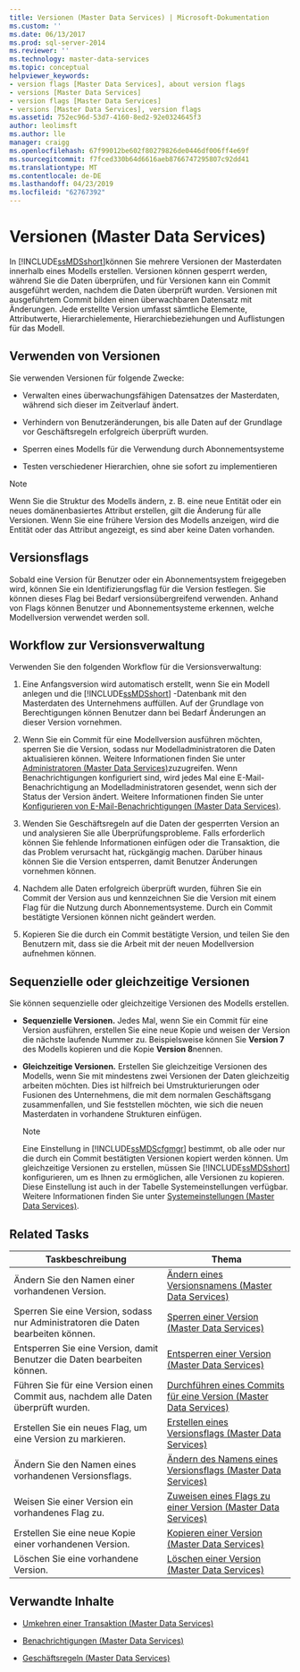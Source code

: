 ```yaml
---
title: Versionen (Master Data Services) | Microsoft-Dokumentation
ms.custom: ''
ms.date: 06/13/2017
ms.prod: sql-server-2014
ms.reviewer: ''
ms.technology: master-data-services
ms.topic: conceptual
helpviewer_keywords:
- version flags [Master Data Services], about version flags
- versions [Master Data Services]
- version flags [Master Data Services]
- versions [Master Data Services], version flags
ms.assetid: 752ec96d-53d7-4160-8ed2-92e0324645f3
author: leolimsft
ms.author: lle
manager: craigg
ms.openlocfilehash: 67f99012be602f80279826de0446df006ff4e69f
ms.sourcegitcommit: f7fced330b64d6616aeb8766747295807c92dd41
ms.translationtype: MT
ms.contentlocale: de-DE
ms.lasthandoff: 04/23/2019
ms.locfileid: "62767392"
---
```

# <a name="versions-master-data-services"></a>Versionen (Master Data Services)
  In [!INCLUDE[ssMDSshort](../includes/ssmdsshort-md.md)]können Sie mehrere Versionen der Masterdaten innerhalb eines Modells erstellen. Versionen können gesperrt werden, während Sie die Daten überprüfen, und für Versionen kann ein Commit ausgeführt werden, nachdem die Daten überprüft wurden. Versionen mit ausgeführtem Commit bilden einen überwachbaren Datensatz mit Änderungen. Jede erstellte Version umfasst sämtliche Elemente, Attributwerte, Hierarchielemente, Hierarchiebeziehungen und Auflistungen für das Modell.  
  
## <a name="when-to-use-versions"></a>Verwenden von Versionen  
 Sie verwenden Versionen für folgende Zwecke:  
  
-   Verwalten eines überwachungsfähigen Datensatzes der Masterdaten, während sich dieser im Zeitverlauf ändert.  
  
-   Verhindern von Benutzeränderungen, bis alle Daten auf der Grundlage vor Geschäftsregeln erfolgreich überprüft wurden.  
  
-   Sperren eines Modells für die Verwendung durch Abonnementsysteme  
  
-   Testen verschiedener Hierarchien, ohne sie sofort zu implementieren  
  
> [!NOTE]  
>  Wenn Sie die Struktur des Modells ändern, z. B. eine neue Entität oder ein neues domänenbasiertes Attribut erstellen, gilt die Änderung für alle Versionen. Wenn Sie eine frühere Version des Modells anzeigen, wird die Entität oder das Attribut angezeigt, es sind aber keine Daten vorhanden.  
  
## <a name="version-flags"></a>Versionsflags  
 Sobald eine Version für Benutzer oder ein Abonnementsystem freigegeben wird, können Sie ein Identifizierungsflag für die Version festlegen. Sie können dieses Flag bei Bedarf versionsübergreifend verwenden. Anhand von Flags können Benutzer und Abonnementsysteme erkennen, welche Modellversion verwendet werden soll.  
  
## <a name="workflow-for-version-management"></a>Workflow zur Versionsverwaltung  
 Verwenden Sie den folgenden Workflow für die Versionsverwaltung:  
  
1.  Eine Anfangsversion wird automatisch erstellt, wenn Sie ein Modell anlegen und die [!INCLUDE[ssMDSshort](../includes/ssmdsshort-md.md)] -Datenbank mit den Masterdaten des Unternehmens auffüllen. Auf der Grundlage von Berechtigungen können Benutzer dann bei Bedarf Änderungen an dieser Version vornehmen.  
  
2.  Wenn Sie ein Commit für eine Modellversion ausführen möchten, sperren Sie die Version, sodass nur Modelladministratoren die Daten aktualisieren können. Weitere Informationen finden Sie unter [Administratoren &#40;Master Data Services&#41;](administrators-master-data-services.md)zuzugreifen. Wenn Benachrichtigungen konfiguriert sind, wird jedes Mal eine E-Mail-Benachrichtigung an Modelladministratoren gesendet, wenn sich der Status der Version ändert. Weitere Informationen finden Sie unter [Konfigurieren von E-Mail-Benachrichtigungen &#40;Master Data Services&#41;](../../2014/master-data-services/configure-email-notifications-master-data-services.md).  
  
3.  Wenden Sie Geschäftsregeln auf die Daten der gesperrten Version an und analysieren Sie alle Überprüfungsprobleme. Falls erforderlich können Sie fehlende Informationen einfügen oder die Transaktion, die das Problem verursacht hat, rückgängig machen. Darüber hinaus können Sie die Version entsperren, damit Benutzer Änderungen vornehmen können.  
  
4.  Nachdem alle Daten erfolgreich überprüft wurden, führen Sie ein Commit der Version aus und kennzeichnen Sie die Version mit einem Flag für die Nutzung durch Abonnementsysteme. Durch ein Commit bestätigte Versionen können nicht geändert werden.  
  
5.  Kopieren Sie die durch ein Commit bestätigte Version, und teilen Sie den Benutzern mit, dass sie die Arbeit mit der neuen Modellversion aufnehmen können.  
  
## <a name="sequential-or-simultaneous-versions"></a>Sequenzielle oder gleichzeitige Versionen  
 Sie können sequenzielle oder gleichzeitige Versionen des Modells erstellen.  
  
-   **Sequenzielle Versionen.** Jedes Mal, wenn Sie ein Commit für eine Version ausführen, erstellen Sie eine neue Kopie und weisen der Version die nächste laufende Nummer zu. Beispielsweise können Sie **Version 7** des Modells kopieren und die Kopie **Version 8**nennen.  
  
-   **Gleichzeitige Versionen.** Erstellen Sie gleichzeitige Versionen des Modells, wenn Sie mit mindestens zwei Versionen der Daten gleichzeitig arbeiten möchten. Dies ist hilfreich bei Umstrukturierungen oder Fusionen des Unternehmens, die mit dem normalen Geschäftsgang zusammenfallen, und Sie feststellen möchten, wie sich die neuen Masterdaten in vorhandene Strukturen einfügen.  
  
    > [!NOTE]  
    >  Eine Einstellung in [!INCLUDE[ssMDScfgmgr](../includes/ssmdscfgmgr-md.md)] bestimmt, ob alle oder nur die durch ein Commit bestätigten Versionen kopiert werden können. Um gleichzeitige Versionen zu erstellen, müssen Sie [!INCLUDE[ssMDSshort](../includes/ssmdsshort-md.md)] konfigurieren, um es Ihnen zu ermöglichen, alle Versionen zu kopieren. Diese Einstellung ist auch in der Tabelle Systemeinstellungen verfügbar. Weitere Informationen finden Sie unter [Systemeinstellungen &#40;Master Data Services&#41;](../../2014/master-data-services/system-settings-master-data-services.md).  
  
## <a name="related-tasks"></a>Related Tasks  
  
|Taskbeschreibung|Thema|  
|----------------------|-----------|  
|Ändern Sie den Namen einer vorhandenen Version.|[Ändern eines Versionsnamens &#40;Master Data Services&#41;](../../2014/master-data-services/change-a-version-name-master-data-services.md)|  
|Sperren Sie eine Version, sodass nur Administratoren die Daten bearbeiten können.|[Sperren einer Version &#40;Master Data Services&#41;](../../2014/master-data-services/lock-a-version-master-data-services.md)|  
|Entsperren Sie eine Version, damit Benutzer die Daten bearbeiten können.|[Entsperren einer Version &#40;Master Data Services&#41;](../../2014/master-data-services/unlock-a-version-master-data-services.md)|  
|Führen Sie für eine Version einen Commit aus, nachdem alle Daten überprüft wurden.|[Durchführen eines Commits für eine Version &#40;Master Data Services&#41;](../../2014/master-data-services/commit-a-version-master-data-services.md)|  
|Erstellen Sie ein neues Flag, um eine Version zu markieren.|[Erstellen eines Versionsflags &#40;Master Data Services&#41;](../../2014/master-data-services/create-a-version-flag-master-data-services.md)|  
|Ändern Sie den Namen eines vorhandenen Versionsflags.|[Ändern des Namens eines Versionsflags &#40;Master Data Services&#41;](../../2014/master-data-services/change-a-version-flag-name-master-data-services.md)|  
|Weisen Sie einer Version ein vorhandenes Flag zu.|[Zuweisen eines Flags zu einer Version &#40;Master Data Services&#41;](../../2014/master-data-services/assign-a-flag-to-a-version-master-data-services.md)|  
|Erstellen Sie eine neue Kopie einer vorhandenen Version.|[Kopieren einer Version &#40;Master Data Services&#41;](../../2014/master-data-services/copy-a-version-master-data-services.md)|  
|Löschen Sie eine vorhandene Version.|[Löschen einer Version &#40;Master Data Services&#41;](../../2014/master-data-services/delete-a-version-master-data-services.md)|  
  
## <a name="related-content"></a>Verwandte Inhalte  
  
-   [Umkehren einer Transaktion &#40;Master Data Services&#41;](../../2014/master-data-services/reverse-a-transaction-master-data-services.md)  
  
-   [Benachrichtigungen &#40;Master Data Services&#41;](../../2014/master-data-services/notifications-master-data-services.md)  
  
-   [Geschäftsregeln &#40;Master Data Services&#41;](../../2014/master-data-services/business-rules-master-data-services.md)  
  
  

